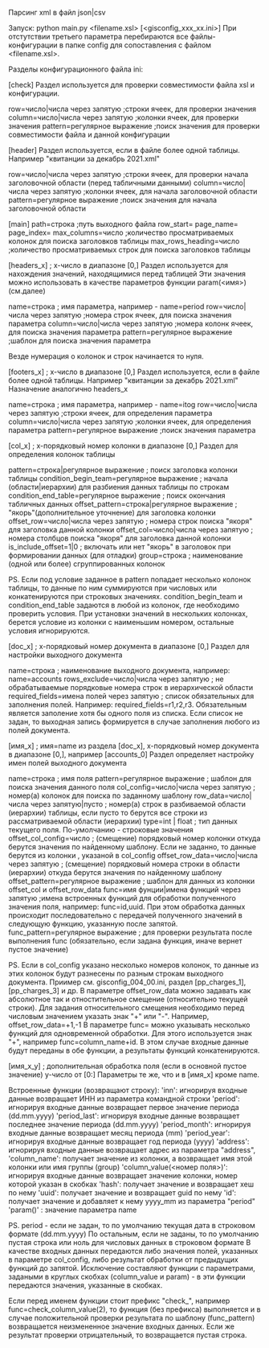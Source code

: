 Парсинг xml в файл json|csv

Запуск:  python main.py <filename.xsl> <inn> [<gisconfig_xxx_xx.ini>]
При отстутствии третьего параметра перебираются все файлы-конфигурации в папке config
для сопоставления с файлом <filename.xsl>.

Разделы конфигурационного файла ini:

[check]
Раздел используется для проверки совместимости файла xsl и конфигурации.

row=число|числа через запятую       ;строки ячеек, для проверки значения
column=число|числа через запятую    ;колонки ячеек, для проверки значения
pattern=регулярное выражение        ;поиск значения для проверки совместимости файла и данной конфигурации 

[header]
Раздел используется, если в файле более одной таблицы. Например "квитанции за декабрь 2021.xml"

row=число|числа через запятую       ;строки ячеек, для проверки начала заголовочной области (перед табличными данными)
column=число|числа через запятую    ;колонки ячеек, для начала заголовочной области
pattern=регулярное выражение        ;поиск значения для начала заголовочной области

[main]
path=строка             ;путь выходного файла
row_start=
page_name=
page_index=
max_columns=число       ;количество просматриваемых колонок для поиска заголовков таблицы
max_rows_heading=число  ;количество просматриваемых строк для поиска заголовков таблицы


[headers_x] ; x-число в диапазоне [0,]
Раздел используется для нахождения значений, находящимися перед таблицей
Эти значения можно использовать в качестве параметров функции param(<имя>) (см.далее)

name=строка                         ; имя параметра, например - name=period
row=число|числа через запятую       ;номера строк ячеек, для поиска значения параметра
column=число|числа через запятую    ;номера колонк ячеек, для поиска значения параметра
pattern=регулярное выражение        ;шаблон для поиска значения параметра 

Везде нумерация о колонок и строк начинается то нуля.

[footers_x] ; x-число в диапазоне [0,]
Раздел используется, если в файле более одной таблицы. Например "квитанции за декабрь 2021.xml"
Назначение аналогично headers_x

name=строка                         ; имя параметра, например - name=itog
row=число|числа через запятую       ;строки ячеек, для определения параметра
column=число|числа через запятую    ;колонки ячеек, для определения параметра
pattern=регулярное выражение        ;поиск значения параметра 


[col_x] ; x-порядковый номер колонки в диапазоне [0,]
Раздел для определения колонок таблицы

pattern=строка|регулярное выражение         ; поиск заголовка колонки таблицы
condition_begin_team=регулярное выражение   ; начала (области|иерархии) для разбиения данных таблицы по строкам
condition_end_table=регулярное выражение    ; поиск окончания табличных данных
offset_pattern=строка|регулярное выражение  ; "якорь"(дополнительное уточнение) для заголовка колонки 
offset_row=число|числа через запятую        ; номера строк поиска "якоря" для заголовка данной колонки
offset_col=число|числа через запятую        ; номера столбцов поиска "якоря" для заголовка данной колонки
is_include_offset=1|0                       ; включать или нет "якорь" в заголовок при формировании данных (для отладки)
group=строка                                ; наименование (одной или более) сгруппированных колонок

PS. Если под условие заданное в pattern попадает несколько колонок таблицы, то данные по ним суммируются при
числовых или конкатенируются при строковых значениях. 
condition_begin_team и condition_end_table задаются в любой из колонок, где необходимо проверить условия. 
При установки значений в нескольких колонках, берется условие из колонки с наименьшим номером, остальные 
условия игнорируются.

[doc_x] ; x-порядковый номер документа в диапазоне [0,]
Раздел для настройки выходного документа

name=строка                                 ; наименование выходного документа, например: name=accounts
rows_exclude=число|числа через запятую      ; не обрабатываемые порядковые номера строк в иерархической области 
required_fields=имена полей через запятую   ; список обязательных для заполнения полей. 
                                              Например: required_fields=r1,r2,r3. Обязательным является заполение 
                                              хотя бы одного поля из списка. Если список не задан, то выходная запись формируется в случае заполнения любого из полей документа. 


[имя_x] ; имя=name из раздела [doc_x], x-порядковый номер документа в диапазоне [0,], например [accounts_0]
Раздел определяет настройку имен полей выходного документа

name=строка                              ; имя поля
pattern=регулярное выражение             ; шаблон для поиска значения данного поля
col_config=число|числа через запятую     ; номер(а) колонок для поиска по заданному шаблону
row_data=число|числа через запятую|пусто  ; номер(а) строк в разбиваемой области (иерархии) таблицы, если пусто 
                                            то берутся все строки из рассматриваемой области (иерархии)
type=int | float                          ; тип данных текущего поля. По-умолчанию - строковые значения
offset_col_config=число                   ; (смещение) порядковый номер колонки откуда берутся значения по 
                                           найденному шаблону. Если не  заданно, то данные берутся из колонки
                                           , указаной в col_config
offset_row_data=число|числа через запятую  ; (смещение) порядковый номера строки в области (иерархии) 
                                            откуда берутся значения по найденному шаблону
offset_pattern=регулярное выражение       ; шаблон для данных из колонки offset_col и offset_row_data
func=имя фунции|имена функций через запятую   ;имена встроенных функций для обработки полученного значения поля, 
                                                например: func=id,uuid. При этом обработка данных происходит последовательно с передачей полученного значений в следующую
                                                функцию, указанную после запятой.
func_pattern=регулярное выражение         ; для проверки результата после выполнения func (обязательно,
                                            если задана функция, иначе вернет пустое значение)

PS. Если в col_config указано несколько номеров колонок, то данные из этих колонок будут разнесены по разным строкам
выходного документа. Приимер см. gisconfig_004_00.ini, раздел [pp_charges_1], [pp_charges_3] и др.
В параметре offset_row_data можно задавать как абсолютное так и отностительное смещение (относительно текущей строки).
Для задания относительного смещения необходимо перед числовым значением указать знак "+" или "-". 
Например, offset_row_data=+1,-1
В параметре func= можно указывать несколько функций для одновременной обработки. Для этого используется знак "+", 
например func=column_name+id. В этом случае входные данные будут переданы в обе функции, а результаты функций конкатенируются.

[имя_x_y] ; дополнительная обработка поля (если в основной пустое значение) y-число от [0:]
Параметры те же, что и в [имя_x] кроме name.

Встроенные функции (возвращают строку):
    'inn': игнорируя входные данные возвращает ИНН из параметра командной строки
    'period': игнорируя входные данные возвращает первое значение периода (dd.mm.yyyy)
    'period_last': игнорируя входные данные возвращает последнее значение периода (dd.mm.yyyy)
    'period_month': игнорируя входные данные возвращает месяц периода (mm)
    'period_year': игнорируя входные данные возвращает год периода (yyyy)
    'address': игнорируя входные данные возвращает адрес из параметра "address",
    'column_name': получает значение из колонки, а возвращает имя этой колонки или имя группы (group)
    'column_value(<номер поля>)': игнорируя входные данные возвращает значение колонки, номер которой указан в скобках
    'hash': получает значение и возвращает хеш по нему
    'uuid': получает значение и возвращает guid по нему
    'id': получает значение и добавляет к нему yyyy_mm из параметра "period"
    'param(<name>)' : значение параметра name


PS. period - если не задан, то по умолчанию текущая дата в строковом формате (dd.mm.yyyy)
По остальным, если не заданы, то по умолчанию пустая строка или ноль для числовых данных в строковом формате
В качестве входных данных передаются либо значения полей, указанных в параметре col_config, либо результат обработки от 
предыдущих функций до запятой. Исключение составляют функции с параметрами, задаными в круглых скобхах (column_value и param) - в эти функции передаются значения, указанные в скобках. 

Если перед именем функции стоит префикс "check_", например func=check_column_value(2), то функция (без префикса) выполняется и в случае положительной проверки результата по шаблону (func_pattern) возвращается неизмененное значение
входных данных. Если же результат проверки отрицательный, то возвращается пустая строка.

